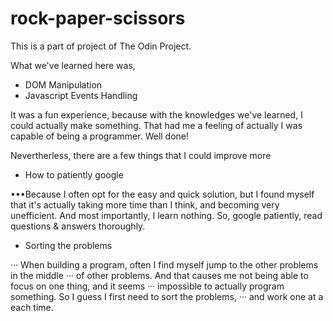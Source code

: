# rock-paper-scissors

This is a part of project of The Odin Project.

What we've learned here was,
* DOM Manipulation
* Javascript Events Handling

It was a fun experience, because with the knowledges we've learned,
I could actually make something.
That had me a feeling of actually I was capable of being a programmer.
Well done!

Nevertherless, there are a few things that I could improve more
* How to patiently google

•••Because I often opt for the easy and quick solution, but I found myself that
it's actually taking more time than I think, and becoming very unefficient.
And most importantly, I learn nothing. So, google patiently, read questions & answers thoroughly.
* Sorting the problems

··· When building a program, often I find myself jump to the other problems in the middle
··· of other problems. And that causes me not being able to focus on one thing, and it seems
··· impossible to actually program something. So I guess I first need to sort the problems,
··· and work one at a each time.

